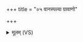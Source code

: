 +++
title = "०५ वानस्पत्या ग्रावाणो"

+++
<details><summary>मूलम् (VS)</summary>

वा॑नस्प॒त्या ग्रावा॑णो॒ घोष॑मक्रत ह॒विष्कृ॒ण्वन्तः॑ परिवत्स॒रीण॑म्।  
एका॑ष्टके सुप्र॒जसः॑ सु॒वीरा॑ व॒यं स्या॑म॒ पत॑यो रयी॒णाम् ॥
</details>